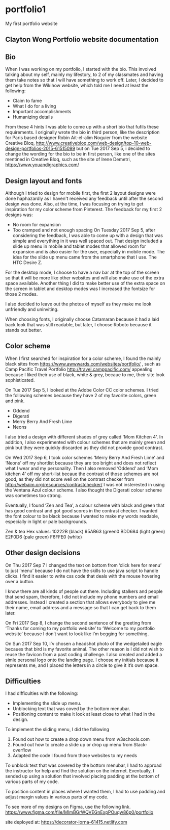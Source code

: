 # portfolio1
My first portfolio website

Clayton Wong Portfolio website documentation
--------------------------------------------
Bio
---
When I was working on my portfolio, I started with the bio. This involved talking about my self, mainly my lifestory,
to 2 of my classmates and having them take notes so that I will have something to work off. Later, I decided to get 
help from the Wikihow website, which told me I need at least the following:

* Claim to fame
* What I do for a living
* Important accomplishments
* Humanizing details

From these 4 hints I was able to come up with a short bio that fufils these requirements. 
I originally wrote the bio in third person, like the description for Paris based designer Robin Ait-el-alim Noguier 
from the website Creative Bloq, http://www.creativebloq.com/web-design/top-10-web-design-portfolios-2015-61515099 but on 
Tue 2017 Sep 5, i decided to change the wording for the bio to be in first person, like one of the sites mentined in 
Creative Bloq, such as the site of Irene Demetri, https://www.youandigraphics.com/ 

Design layout and fonts
------------------------
Although I tried to design for mobile first, the first 2 layout designs were done haphazardly as I haven't received any 
feedback until after the second design was done. Also, at the time, I was focusing on trying to get inspiration for my color 
scheme from Pinterest. The feedback for my first 2 designs was:

* No room for expansion
* Too cramped and not enough spacing
On Tuesday 2017 Sep 5, after considering the feedback, I was able to come up with a design that was simple and everything 
in it was well spaced out. That design included a slide up menu in mobile and tablet modes that allowed room for expansion 
and is also easier for the user, especially in mobile mode. The idea for the slide up menu came from the smartphone that 
I use. The HTC Desire Z.

For the desktop mode, I choose to have a nav bar at the top of the screen so that it will be more like other websites and 
will also make use of the extra space available. Another thing I did to make better use of the extra space on the screen in 
tablet and desktop modes was I increased the fontsize for those 2 modes.

I also decided to leave out the photos of myself as they make me look unfriendly and uninviting.

When choosing fonts, I originally choose Catamaran because it had a laid back look that was still readable, but later, 
I choose Roboto because it stands out better.

Color scheme
------------
When I first searched for inspiration for a color scheme, I found the mainly black sites from 
https://www.awwwards.com/websites/portfolio/  , such as Camp Pacific Travel Portfolio 
http://travel.camppacific.com/  appealing because I liked their use of black, white & grey, becaue to me, their 
site look sophisticated.

On Tue 2017 Sep 5, I looked at the Adobe Color CC color schemes. I tried the following schemes because they have 2 
of my favorite colors, green and pink.

* Oddend
* Digerati
* Merry Berry And Fresh Lime
* Neons

I also tried a design with different shades of grey called 'Mom Kitchen 4'. In addition, I also experimented with 
colour schemes that are mainly green and pink but they were quickly discarded as they did not provide good contrast.

On Wed 2017 Sep 6, I took color schemes ‘Merry Berry And Fresh Lime’ and ‘Neons’ off my shortlist because they are 
too bright and does not reflect what I wear and my personality. Then I also removed ‘Oddend’ and ‘Mom kitchen 4’ 
off my short-list becaue the contrast of those schemes are not good, as they did not score well on the contrast 
checker from http://webaim.org/resources/contrastchecker/ I was not insterested in using the Ventana Azul colour 
scheme. I also thought the Digerati colour scheme was sometimes too strong.

Eventually, I found ‘Zen and Tea’, a colour scheme with black and green that has good contrast and  got good scores 
in the contrast checker. I wanted the font colour to be black because I wanted to make my words readable, especially 
in light or pale backgrounds.

Zen & tea Hex values:
	10222B (black)
	95AB63 (green0
	BDD684 (light green) 
	E2F0D6 (pale green) 
	F6FFE0 (white)
  
Other design decisions
----------------------
On Thu 2017 Sep 7  I changed the text on bottom from ‘click here for menu’ to just ‘menu’ because I do not have the 
skills to use java script to handle clicks. I find it easier to write css code that deals with the mouse hovering over 
a button.

I know there are all kinds of people out there. Including stalkers and people that send spam, therefore, I did not 
include my phone numbers and email addresses. Instead I created a section that allows everybody to give me their 
name, email address and a message so that I can get back to them later.

On Fri 2017 Sep 8, I change the second sentence of the greeting from ‘Thanks for coming to my portfolio website’ 
to ‘Welcome to my portfolio website’ because I don’t want to look like I’m begging for something.

On Sun 2017 Sep 10, I’v chosen a headshot photo of the wedgetailed eagle becaues that bird is my favorite animal. 
The other reason is I did not wish to reuse the favicon from a past coding challenge. 
I also created and added a simle personal logo onto the landing page. I choose my initials because it represents 
me, and I placed the letters in a circle to give it it’s own space.

Difficulties
------------
I had difficulties with the following:

* Implementing the slide up menu.
* Unblocking text that was coved by the bottom menubar.
* Positioning content to make it look at least close to what I had in the design.

To implement the sliding menu, I did the following
1) Found out how to create a drop down menu from w3schools.com
2) Found out how to create a slide up or drop up menu from Stack-overflow
3) Adapted the code I found from those websites to my needs

To unblock text that was covered by the bottom menubar, I had to approad the instructor for help and find the 
solution on the internet. Eventually, I sended up using a solution that involved placing padding at the bottom 
of various parts of my code.

To position content in places where I wanted them, I had to use padding and adjust margin values in various 
parts of my code.

To see more of my designs on Figma, use the following link.
https://www.figma.com/file/MlmBGrWQVEGnExpPOuqw86p0/portfolio

site deployed at:
https://decorator-lorna-61415.netlify.com
